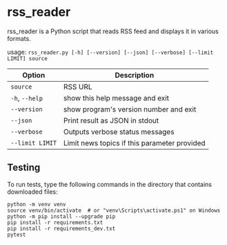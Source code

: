 # rss_reader


rss_reader is a Python script that reads RSS feed and displays it in various formats.


usage: `rss_reader.py [-h] [--version] [--json] [--verbose] [--limit LIMIT] source`

| Option           | Description
|------------------|--------------------------------------------
| `source`         | RSS URL
| `-h`, `--help`   | show this help message and exit
| `--version`      | show program's version number and exit
| `--json`         | Print result as JSON in stdout
| `--verbose`      | Outputs verbose status messages
| `--limit LIMIT`  | Limit news topics if this parameter provided


## Testing

To run tests, type the following commands in the directory that contains downloaded files:

```shell
python -m venv venv
source venv/bin/activate  # or "venv\Scripts\activate.ps1" on Windows
python -m pip install --upgrade pip
pip install -r requirements.txt
pip install -r requirements_dev.txt
pytest
```

